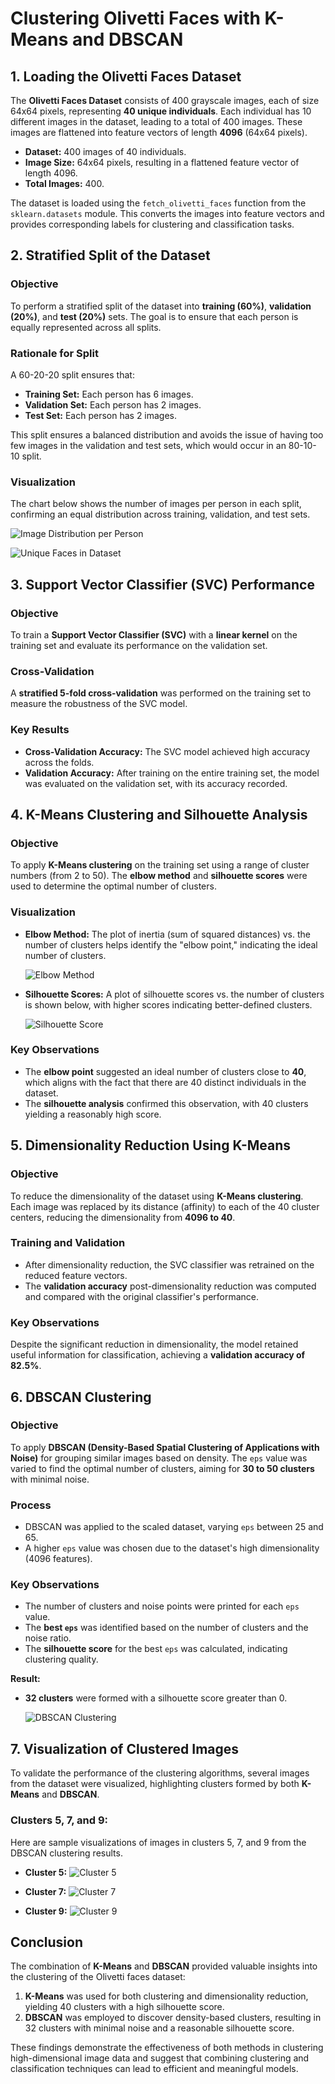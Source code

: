 # Clustering Olivetti Faces with K-Means and DBSCAN

## 1. Loading the Olivetti Faces Dataset

The **Olivetti Faces Dataset** consists of 400 grayscale images, each of size 64x64 pixels, representing **40 unique individuals**. Each individual has 10 different images in the dataset, leading to a total of 400 images. These images are flattened into feature vectors of length **4096** (64x64 pixels).

- **Dataset:** 400 images of 40 individuals.
- **Image Size:** 64x64 pixels, resulting in a flattened feature vector of length 4096.
- **Total Images:** 400.
  
The dataset is loaded using the `fetch_olivetti_faces` function from the `sklearn.datasets` module. This converts the images into feature vectors and provides corresponding labels for clustering and classification tasks.

## 2. Stratified Split of the Dataset

### Objective
To perform a stratified split of the dataset into **training (60%)**, **validation (20%)**, and **test (20%)** sets. The goal is to ensure that each person is equally represented across all splits.

### Rationale for Split
A 60-20-20 split ensures that:
- **Training Set:** Each person has 6 images.
- **Validation Set:** Each person has 2 images.
- **Test Set:** Each person has 2 images.

This split ensures a balanced distribution and avoids the issue of having too few images in the validation and test sets, which would occur in an 80-10-10 split.

### Visualization
The chart below shows the number of images per person in each split, confirming an equal distribution across training, validation, and test sets.

![Image Distribution per Person](images/picture_distribution.png)

![Unique Faces in Dataset](images/unique_faces.png)

## 3. Support Vector Classifier (SVC) Performance

### Objective
To train a **Support Vector Classifier (SVC)** with a **linear kernel** on the training set and evaluate its performance on the validation set.

### Cross-Validation
A **stratified 5-fold cross-validation** was performed on the training set to measure the robustness of the SVC model.

### Key Results
- **Cross-Validation Accuracy:** The SVC model achieved high accuracy across the folds.
- **Validation Accuracy:** After training on the entire training set, the model was evaluated on the validation set, with its accuracy recorded.

## 4. K-Means Clustering and Silhouette Analysis

### Objective
To apply **K-Means clustering** on the training set using a range of cluster numbers (from 2 to 50). The **elbow method** and **silhouette scores** were used to determine the optimal number of clusters.

### Visualization

- **Elbow Method:** The plot of inertia (sum of squared distances) vs. the number of clusters helps identify the "elbow point," indicating the ideal number of clusters.
  
  ![Elbow Method](images/elbow.png)

- **Silhouette Scores:** A plot of silhouette scores vs. the number of clusters is shown below, with higher scores indicating better-defined clusters.

  ![Silhouette Score](images/silhoutte_score.png)

### Key Observations
- The **elbow point** suggested an ideal number of clusters close to **40**, which aligns with the fact that there are 40 distinct individuals in the dataset.
- The **silhouette analysis** confirmed this observation, with 40 clusters yielding a reasonably high score.

## 5. Dimensionality Reduction Using K-Means

### Objective
To reduce the dimensionality of the dataset using **K-Means clustering**. Each image was replaced by its distance (affinity) to each of the 40 cluster centers, reducing the dimensionality from **4096 to 40**.

### Training and Validation
- After dimensionality reduction, the SVC classifier was retrained on the reduced feature vectors.
- The **validation accuracy** post-dimensionality reduction was computed and compared with the original classifier's performance.

### Key Observations
Despite the significant reduction in dimensionality, the model retained useful information for classification, achieving a **validation accuracy of 82.5%**.

## 6. DBSCAN Clustering

### Objective
To apply **DBSCAN (Density-Based Spatial Clustering of Applications with Noise)** for grouping similar images based on density. The `eps` value was varied to find the optimal number of clusters, aiming for **30 to 50 clusters** with minimal noise.

### Process
- DBSCAN was applied to the scaled dataset, varying `eps` between 25 and 65.
- A higher `eps` value was chosen due to the dataset's high dimensionality (4096 features).
  
### Key Observations
- The number of clusters and noise points were printed for each `eps` value.
- The **best `eps`** was identified based on the number of clusters and the noise ratio.
- The **silhouette score** for the best `eps` was calculated, indicating clustering quality.

**Result:**
- **32 clusters** were formed with a silhouette score greater than 0.

  ![DBSCAN Clustering](images/dbscan.png)

## 7. Visualization of Clustered Images

To validate the performance of the clustering algorithms, several images from the dataset were visualized, highlighting clusters formed by both **K-Means** and **DBSCAN**.

### Clusters 5, 7, and 9:
Here are sample visualizations of images in clusters 5, 7, and 9 from the DBSCAN clustering results.

- **Cluster 5:**
  ![Cluster 5](images/cluster_5.png)

- **Cluster 7:**
  ![Cluster 7](images/cluster_7.png)

- **Cluster 9:**
  ![Cluster 9](images/cluster_9.png)

## Conclusion

The combination of **K-Means** and **DBSCAN** provided valuable insights into the clustering of the Olivetti faces dataset:

1. **K-Means** was used for both clustering and dimensionality reduction, yielding 40 clusters with a high silhouette score.
2. **DBSCAN** was employed to discover density-based clusters, resulting in 32 clusters with minimal noise and a reasonable silhouette score.

These findings demonstrate the effectiveness of both methods in clustering high-dimensional image data and suggest that combining clustering and classification techniques can lead to efficient and meaningful models.